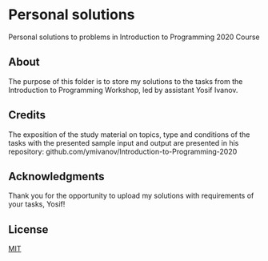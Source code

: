# Personal solutions

Personal solutions to problems in Introduction to Programming 2020 Course
## About

The purpose of this folder is to store my solutions to the tasks from the Introduction to Programming Workshop, led by assistant Yosif Ivanov. 

## Credits
The exposition of the study material on topics, type and conditions of the tasks with the presented sample input and output are presented in his repository: github.com/ymivanov/Introduction-to-Programming-2020

## Acknowledgments
Thank you for the opportunity to upload my solutions with requirements of your tasks, Yosif!

## License
[MIT](https://choosealicense.com/licenses/mit/)
